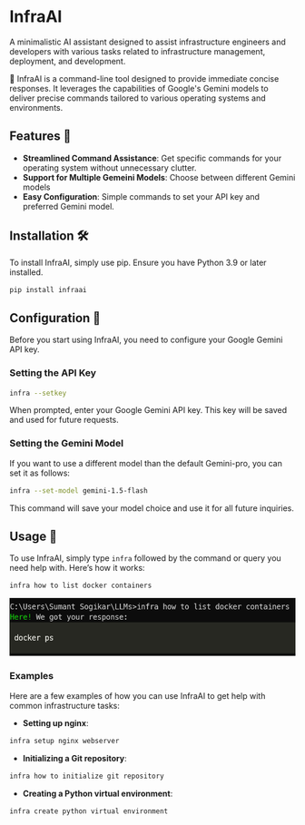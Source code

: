 # InfraAI
 A minimalistic AI assistant designed to assist infrastructure engineers and developers with various tasks related to infrastructure management, deployment, and development. 

🔭 InfraAI is a command-line tool designed to provide immediate concise responses. It leverages the capabilities of Google's Gemini models to deliver precise commands tailored to various operating systems and environments.


## Features 🌟

- **Streamlined Command Assistance**: Get specific commands for your operating system without unnecessary clutter.
- **Support for Multiple Gemeini Models**: Choose between different Gemini models
- **Easy Configuration**: Simple commands to set your API key and preferred Gemini model.


## Installation 🛠️

To install InfraAI, simply use pip. Ensure you have Python 3.9 or later installed.

```bash
pip install infraai
```

## Configuration 🔧

Before you start using InfraAI, you need to configure your Google Gemini API key. 

### Setting the API Key

```bash
infra --setkey
```

When prompted, enter your Google Gemini API key. This key will be saved and used for future requests.

### Setting the Gemini Model

If you want to use a different model than the default Gemini-pro, you can set it as follows:

```bash
infra --set-model gemini-1.5-flash
```

This command will save your model choice and use it for all future inquiries.

## Usage 📝

To use InfraAI, simply type `infra` followed by the command or query you need help with. Here’s how it works:

```bash
infra how to list docker containers
```
<img src="screencapture/dockerresponse.png" alt="response"/>

### Examples

Here are a few examples of how you can use InfraAI to get help with common infrastructure tasks:

- **Setting up nginx**:
```bash
infra setup nginx webserver
```

- **Initializing a Git repository**:
```bash
infra how to initialize git repository
```

- **Creating a Python virtual environment**:
```bash
infra create python virtual environment
```
